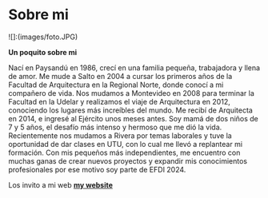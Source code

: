 # Sobre mi

![]:(images/foto.JPG)



**Un poquito sobre mi**

Nací en Paysandú en 1986, crecí en una familia pequeña, trabajadora y llena de amor. 
Me mude a Salto en 2004 a cursar los primeros años de la Facultad de Arquitectura en la Regional Norte, donde conocí a mi compañero de vida. Nos mudamos a Montevideo en 2008 para terminar la Facultad en la Udelar y realizamos el viaje de Arquitectura en 2012, conociendo los lugares más increíbles del mundo.
Me recibí de Arquitecta en 2014, e ingresé al Ejército unos meses antes. 
Soy mamá de dos niños de 7 y 5 años, el desafío más intenso y hermoso que me dió la vida. 
Recientemente nos mudamos a Rivera por temas laborales y tuve la oportunidad de dar clases en UTU, con lo cual me llevó a replantear mi formación. Con mis pequeños más independientes, me encuentro con muchas ganas de crear nuevos proyectos y expandir mis conocimientos profesionales por ese motivo soy parte de EFDI 2024. 
 
Los invito a mi web **[my website](https://community.emergentfutures.io/courses/5566525/content)** 


[foto]: ../images/foto.jpg 